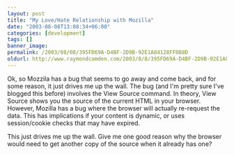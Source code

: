 ```yaml
---
layout: post
title: "My Love/Hate Relationship with Mozilla"
date: "2003-08-08T13:08:34+06:00"
categories: [development]
tags: []
banner_image: 
permalink: /2003/08/08/395FD69A-D4BF-2D9B-92E1A84128FF0B8D
oldurl: http://www.raymondcamden.com/2003/8/8/395FD69A-D4BF-2D9B-92E1A84128FF0B8D
---
```


Ok, so Mozzila has a bug that seems to go away and come back, and for some reason, it just drives me up the wall. The bug (and I'm pretty sure I've blogged this before) involves the View Source command. In theory, View Source shows you the source of the current HTML in your browser. However, Mozilla has a bug where the browser will actually re-request the data. This has implications if your content is dynamic, or uses session/cookie checks that may have expired.

This just drives me up the wall. Give me one good reason why the browser would need to get another copy of the source when it already has one?